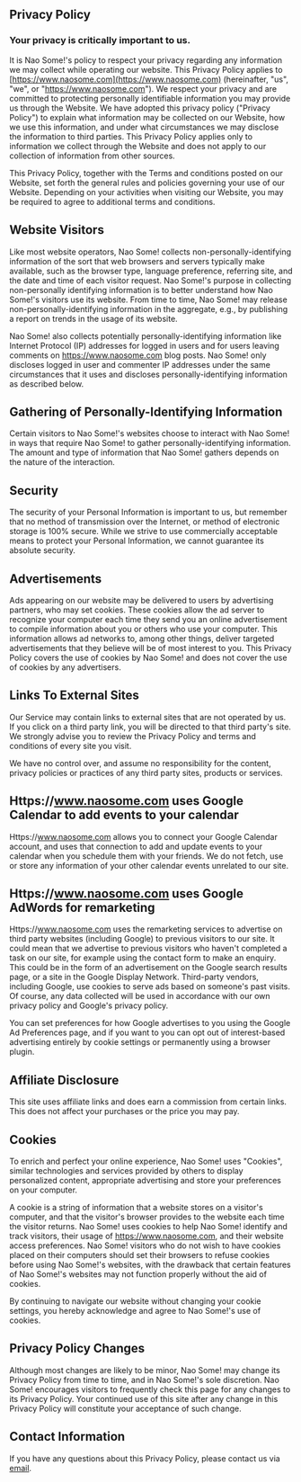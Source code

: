 ## Privacy Policy

### Your privacy is critically important to us.

It is Nao Some!'s policy to respect your privacy regarding any information we may collect while operating our website. This Privacy Policy applies to [https://www.naosome.com](https://www.naosome.com) (hereinafter, "us", "we", or "https://www.naosome.com"). We respect your privacy and are committed to protecting personally identifiable information you may provide us through the Website. We have adopted this privacy policy ("Privacy Policy") to explain what information may be collected on our Website, how we use this information, and under what circumstances we may disclose the information to third parties. This Privacy Policy applies only to information we collect through the Website and does not apply to our collection of information from other sources.

This Privacy Policy, together with the Terms and conditions posted on our Website, set forth the general rules and policies governing your use of our Website. Depending on your activities when visiting our Website, you may be required to agree to additional terms and conditions.

## Website Visitors

Like most website operators, Nao Some! collects non-personally-identifying information of the sort that web browsers and servers typically make available, such as the browser type, language preference, referring site, and the date and time of each visitor request. Nao Some!'s purpose in collecting non-personally identifying information is to better understand how Nao Some!'s visitors use its website. From time to time, Nao Some! may release non-personally-identifying information in the aggregate, e.g., by publishing a report on trends in the usage of its website.

Nao Some! also collects potentially personally-identifying information like Internet Protocol (IP) addresses for logged in users and for users leaving comments on https://www.naosome.com blog posts. Nao Some! only discloses logged in user and commenter IP addresses under the same circumstances that it uses and discloses personally-identifying information as described below.

## Gathering of Personally-Identifying Information

Certain visitors to Nao Some!'s websites choose to interact with Nao Some! in ways that require Nao Some! to gather personally-identifying information. The amount and type of information that Nao Some! gathers depends on the nature of the interaction.

## Security

The security of your Personal Information is important to us, but remember that no method of transmission over the Internet, or method of electronic storage is 100% secure. While we strive to use commercially acceptable means to protect your Personal Information, we cannot guarantee its absolute security.

## Advertisements

Ads appearing on our website may be delivered to users by advertising partners, who may set cookies. These cookies allow the ad server to recognize your computer each time they send you an online advertisement to compile information about you or others who use your computer. This information allows ad networks to, among other things, deliver targeted advertisements that they believe will be of most interest to you. This Privacy Policy covers the use of cookies by Nao Some! and does not cover the use of cookies by any advertisers.

## Links To External Sites

Our Service may contain links to external sites that are not operated by us. If you click on a third party link, you will be directed to that third party's site. We strongly advise you to review the Privacy Policy and terms and conditions of every site you visit.

We have no control over, and assume no responsibility for the content, privacy policies or practices of any third party sites, products or services.

## Https://www.naosome.com uses Google Calendar to add events to your calendar

Https://www.naosome.com allows you to connect your Google Calendar account, and uses that connection to add and update events to your calendar when you schedule them with your friends. We do not fetch, use or store any information of your other calendar events unrelated to our site.

## Https://www.naosome.com uses Google AdWords for remarketing

Https://www.naosome.com uses the remarketing services to advertise on third party websites (including Google) to previous visitors to our site. It could mean that we advertise to previous visitors who haven't completed a task on our site, for example using the contact form to make an enquiry. This could be in the form of an advertisement on the Google search results page, or a site in the Google Display Network. Third-party vendors, including Google, use cookies to serve ads based on someone's past visits. Of course, any data collected will be used in accordance with our own privacy policy and Google's privacy policy.

You can set preferences for how Google advertises to you using the Google Ad Preferences page, and if you want to you can opt out of interest-based advertising entirely by cookie settings or permanently using a browser plugin.

## Affiliate Disclosure

This site uses affiliate links and does earn a commission from certain links. This does not affect your purchases or the price you may pay.

## Cookies

To enrich and perfect your online experience, Nao Some! uses "Cookies", similar technologies and services provided by others to display personalized content, appropriate advertising and store your preferences on your computer.

A cookie is a string of information that a website stores on a visitor's computer, and that the visitor's browser provides to the website each time the visitor returns. Nao Some! uses cookies to help Nao Some! identify and track visitors, their usage of https://www.naosome.com, and their website access preferences. Nao Some! visitors who do not wish to have cookies placed on their computers should set their browsers to refuse cookies before using Nao Some!'s websites, with the drawback that certain features of Nao Some!'s websites may not function properly without the aid of cookies.

By continuing to navigate our website without changing your cookie settings, you hereby acknowledge and agree to Nao Some!'s use of cookies.

## Privacy Policy Changes

Although most changes are likely to be minor, Nao Some! may change its Privacy Policy from time to time, and in Nao Some!'s sole discretion. Nao Some! encourages visitors to frequently check this page for any changes to its Privacy Policy. Your continued use of this site after any change in this Privacy Policy will constitute your acceptance of such change.

## Contact Information

If you have any questions about this Privacy Policy, please contact us via [email](mailto:nao-some-support@googlegroups.com).